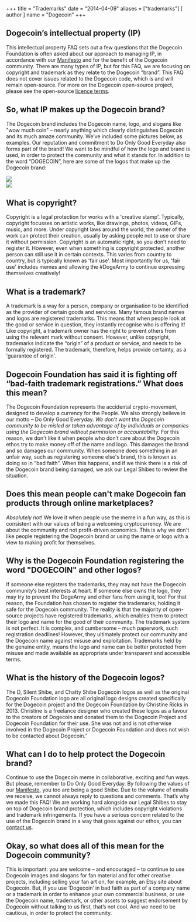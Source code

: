 +++
title = "Trademarks"
date = "2014-04-09"
aliases = ["trademarks"]
[ author ]
  name = "Dogecoin"
+++

## Dogecoin’s intellectual property (IP)
This intellectual property FAQ sets out a few questions that the Dogecoin Foundation is often asked
about our approach to managing IP, in accordance with our
[Manifesto](https://foundation.dogecoin.com/manifesto/) and for the benefit of the Dogecoin
community.
There are many types of IP, but for this FAQ, we are focusing on copyright and trademark as they
relate to the Dogecoin “brand”.
This FAQ does not cover issues related to the Dogecoin code, which is and will remain open-source.
For more on the Dogecoin open-source project, please see the open-source [licence
terms](https://github.com/dogecoin/dogecoin).
## So, what IP makes up the Dogecoin brand?
The Dogecoin brand includes the Dogecoin name, logo, and slogans like "wow much coin" – nearly anything
which clearly distinguishes Dogecoin and its much amaze community. We’ve included some pictures
below, as examples. Our reputation and commitment to Do Only Good Everyday also forms part of
the brand!
We want to be mindful of how the logo and brand is used, in order to protect the community and
what it stands for.
In addition to the word “DOGECOIN”, here are some of the logos that make up the Dogecoin brand:
      <div class="row">
        <div class="col"><img class="under" src="/assets/images/dogecoin-1.png" style="max-width: 150px;" /></div>
        <div class="col"><img class="under" src="/assets/images/dogecoin-2.png" style="max-width: 150px;" /></div>
      </div>

## What is copyright?
Copyright is a legal protection for works with a 'creative stamp'. Typically, copyright focusses on
artistic works, like drawings, photos, videos, GIFs, music, and more. Under copyright laws around the
world, the owner of the work can protect their creation, usually by asking people not to use or share
it without permission. Copyright is an automatic right, so you don’t need to register it.
However, even when something is copyright protected, another person can still use it in certain
contexts. This varies from country to country, but is typically known as 'fair use'. Most importantly
for us, 'fair use' includes memes and allowing the #DogeArmy to continue expressing themselves
creatively!
## What is a trademark?
A trademark is a way for a person, company or organisation to be identified as the provider of
certain goods and services. Many famous brand names and logos are registered trademarks. This
means that when people look at the good or service in question, they instantly recognise who is
offering it!
Like copyright, a trademark owner has the right to prevent others from using the relevant mark
without consent. However, unlike copyright, trademarks indicate the “origin” of a product or service,
and needs to be formally registered. The trademark, therefore, helps provide certainty, as a
'guarantee of origin'.
## Dogecoin Foundation has said it is fighting off “bad-faith trademark registrations.” What does this mean?
The Dogecoin Foundation represents the accidental crypto-movement, designed to develop a
currency for the People. We also strongly believe in our motto – Do Only Good Everyday. *We don’t
want the Dogecoin community to be misled or taken advantage of by individuals or companies using
the Dogecoin brand without permission or accountability.*
For this reason, we don't like it when people who don’t care about the Dogecoin ethos try to make
money off of the name and logo. This damages the brand and so damages our community.
When someone does something in an unfair way, such as registering someone else's brand, this is
known as doing so in “bad faith”. When this happens, and if we think there is a risk of the Dogecoin
brand being damaged, we ask our Legal Shibes to review the situation.
## Does this mean people can't make Dogecoin fan products through online marketplaces?
*Absolutely not!* We love it when people use the meme in a fun way, as this is consistent with our
values of being a welcoming cryptocurrency. We are about the community and not profit-driven
economics. This is why we don't like people registering the Dogecoin brand or using the name or
logo with a view to making profit for themselves.
## Why is the Dogecoin Foundation registering the word "DOGECOIN" and other logos?
If someone else registers the trademarks, they may not have the Dogecoin community’s best
interests at heart. If someone else owns the logo, they may try to prevent the DogeArmy and other
fans from using it, too!
For that reason, the Foundation has chosen to register the trademarks; holding it safe for the
Dogecoin community.
The reality is that the majority of open-source projects have registered trademarks, which enables
them to protect their logo and name for the good of their community.
The trademark system is not perfect. It is complex, and cumbersome – much paperwork, such
registration deadlines! However, they ultimately protect our community and the Dogecoin name
against misuse and exploitation.
Trademarks held by the genuine entity, means the logo and name can be better protected from
misuse and made available as appropriate under transparent and accessible terms.
## What is the history of the Dogecoin logos?
The D, Silent Shibe, and Chatty Shibe Dogecoin logos as well as the original Dogecoin Foundation logo are all original logo designs created specifically for the Dogecoin project and the Dogecoin Foundation by Christine Ricks in 2013. Christine is a freelance designer who created these logos as a favour to the creators of Dogecoin and donated them to the Dogecoin Project and Dogecoin Foundation for their use. She was not and is not otherwise involved in the Dogecoin Project or Dogecoin Foundation and does not wish to be contacted about Dogecoin.”
## What can I do to help protect the Dogecoin brand?
Continue to use the Dogecoin meme in collaborative, exciting and fun ways. But please, remember
to Do Only Good Everyday. By following the values of our
[Manifesto](https://foundation.dogecoin.com/manifesto/), you too are being a good Shibe.
Due to the volume of emails we receive, we cannot always reply to questions and comments. That’s
why we made this FAQ!
We are working hard alongside our Legal Shibes to stay on top of Dogecoin brand protection, which
includes copyright violations and trademark infringements. If you have a serious concern related to
the use of the Dogecoin brand in a way that goes against our ethos, you can [contact
us](mailto:legal@dogecoin.com).
## Okay, so what does all of this mean for the Dogecoin community?
This is important: you are welcome – and encouraged – to continue to use Dogecoin images and
slogans for fan material and for other creative projects, including selling your fan art on, for
example, an Etsy site about Dogecoin.
But, if you use ‘Dogecoin’ in bad faith as part of a company name or a trademark in order to enhance
your own commercial business, or use the Dogecoin name, trademark, or other assets to suggest
endorsement by Dogecoin without talking to us first, that’s not cool. And we need to be cautious, in
order to protect the community.


